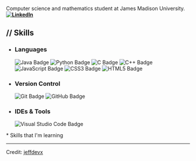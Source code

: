 Computer science and mathematics student at James Madison University. <br>
<b> [![LinkedIn](https://img.shields.io/badge/Josh%20Makela-%230077B5.svg?logo=linkedin&logoColor=white)](https://www.linkedin.com/in/josh-makela) </b>
## <b>// Skills</b>

- ### Languages
    ![Java Badge](https://custom-icon-badges.demolab.com/badge/Java-ED8B00.svg?logo=java-colorful)
    ![Python Badge](https://custom-icon-badges.demolab.com/badge/Python-000.svg?logo=python-colorful)
    ![C Badge](https://img.shields.io/badge/C-%23323330.svg?&logo=c)
    ![C++ Badge](https://img.shields.io/badge/-C++-blue?logo=cplusplus)
    ![JavaScript Badge](https://img.shields.io/badge/Javascript-%23323330.svg?&logo=javascript&logoColor=%23F7DF1E&style=flat)
    ![CSS3 Badge](https://img.shields.io/badge/CSS3-%231572B6.svg?&logo=css3&logoColor=white&style=flat) 
    ![HTML5 Badge](https://img.shields.io/badge/HTML5-%23E34F26.svg?&logo=html5&logoColor=white&style=flat)
  
<!---
- ### Frameworks
    ![Angular Badge](https://img.shields.io/badge/Angular*-393?logo=angular&logoColor=fff&style=flat) 
-->

<!--- ## Databases -->

- ### Version Control
    ![Git Badge](https://img.shields.io/badge/Git-F05032?logo=git&logoColor=fff&style=flat)
    ![GitHub Badge](https://img.shields.io/badge/GitHub-181717?logo=github&logoColor=fff&style=flat)

<!--- ## Clouds & Hostings
    ![Apache Badge](https://img.shields.io/badge/Apache-C71A36?&logo=Apache&logoColor=white&style=flat) 
    -->

- ### IDEs & Tools
    ![Visual Studio Code Badge](https://img.shields.io/badge/Visual%20Studio%20Code-007ACC?logo=visualstudiocode&logoColor=fff&style=flat)

\* Skills that I'm learning

------
Credit: [jeffdevx](https://github.com/jefersoonaf/jeffdevx)


<!--
**joshm20/joshm20** is a ✨ _special_ ✨ repository because its `README.md` (this file) appears on your GitHub profile.

Here are some ideas to get you started:

- 🔭 I’m currently working on ...
- 🌱 I’m currently learning ...
- 👯 I’m looking to collaborate on ...
- 🤔 I’m looking for help with ...
- 💬 Ask me about ...
- 📫 How to reach me: ...
- 😄 Pronouns: ...
- ⚡ Fun fact: ...
-->
